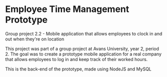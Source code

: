 # Employee Time Management Prototype
Group project 2.2 - Mobile application that allows employees to clock in and out when they're on location

This project was part of a group project at Avans University, year 2, period 2. The goal was to create a prototype mobile application for a real company that allows employees to log in and keep track of their worked hours. 

This is the back-end of the prototype, made using NodeJS and MySQL

